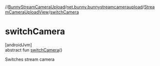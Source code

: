 //[BunnyStreamCameraUpload](../../../index.md)/[net.bunny.bunnystreamcameraupload](../index.md)/[StreamCameraUploadView](index.md)/[switchCamera](switch-camera.md)

# switchCamera

[androidJvm]\
abstract fun [switchCamera](switch-camera.md)()

Switches stream camera